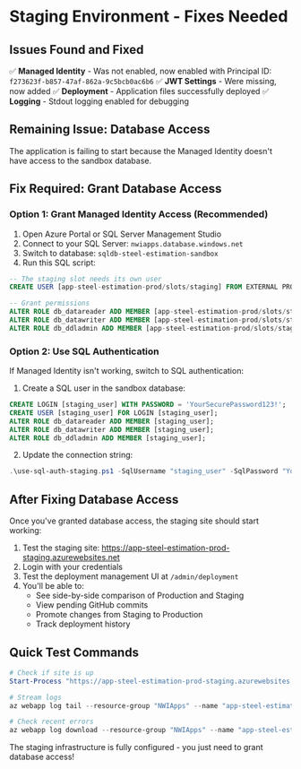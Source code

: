 # Staging Environment - Fixes Needed

## Issues Found and Fixed
✅ **Managed Identity** - Was not enabled, now enabled with Principal ID: `f273623f-b857-47af-862a-9c5bcb0ac6b6`
✅ **JWT Settings** - Were missing, now added
✅ **Deployment** - Application files successfully deployed
✅ **Logging** - Stdout logging enabled for debugging

## Remaining Issue: Database Access
The application is failing to start because the Managed Identity doesn't have access to the sandbox database.

## Fix Required: Grant Database Access

### Option 1: Grant Managed Identity Access (Recommended)
1. Open Azure Portal or SQL Server Management Studio
2. Connect to your SQL Server: `nwiapps.database.windows.net`
3. Switch to database: `sqldb-steel-estimation-sandbox`
4. Run this SQL script:

```sql
-- The staging slot needs its own user
CREATE USER [app-steel-estimation-prod/slots/staging] FROM EXTERNAL PROVIDER;

-- Grant permissions
ALTER ROLE db_datareader ADD MEMBER [app-steel-estimation-prod/slots/staging];
ALTER ROLE db_datawriter ADD MEMBER [app-steel-estimation-prod/slots/staging];
ALTER ROLE db_ddladmin ADD MEMBER [app-steel-estimation-prod/slots/staging];
```

### Option 2: Use SQL Authentication
If Managed Identity isn't working, switch to SQL authentication:

1. Create a SQL user in the sandbox database:
```sql
CREATE LOGIN [staging_user] WITH PASSWORD = 'YourSecurePassword123!';
CREATE USER [staging_user] FOR LOGIN [staging_user];
ALTER ROLE db_datareader ADD MEMBER [staging_user];
ALTER ROLE db_datawriter ADD MEMBER [staging_user];
ALTER ROLE db_ddladmin ADD MEMBER [staging_user];
```

2. Update the connection string:
```powershell
.\use-sql-auth-staging.ps1 -SqlUsername "staging_user" -SqlPassword "YourSecurePassword123!"
```

## After Fixing Database Access
Once you've granted database access, the staging site should start working:

1. Test the staging site: https://app-steel-estimation-prod-staging.azurewebsites.net
2. Login with your credentials
3. Test the deployment management UI at `/admin/deployment`
4. You'll be able to:
   - See side-by-side comparison of Production and Staging
   - View pending GitHub commits
   - Promote changes from Staging to Production
   - Track deployment history

## Quick Test Commands
```powershell
# Check if site is up
Start-Process "https://app-steel-estimation-prod-staging.azurewebsites.net"

# Stream logs
az webapp log tail --resource-group "NWIApps" --name "app-steel-estimation-prod" --slot "staging"

# Check recent errors
az webapp log download --resource-group "NWIApps" --name "app-steel-estimation-prod" --slot "staging" --log-file "logs.zip"
```

The staging infrastructure is fully configured - you just need to grant database access!
